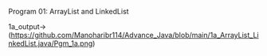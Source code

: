 
  Program 01: ArrayList and LinkedList
  
   1a_output->(https://github.com/Manoharibr114/Advance_Java/blob/main/1a_ArrayList_LinkedList.java/Pgm_1a.png)

   
